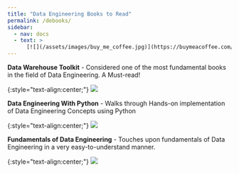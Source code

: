 ```yaml
---
title: "Data Engineering Books to Read"
permalink: /debooks/
sidebar:
  - nav: docs
  - text: >
      [![](/assets/images/buy_me_coffee.jpg)](https://buymeacoffee.com/softwaremusings){:target="_blank"}
---
```


**Data Warehouse Toolkit** - Considered one of the most fundamental books in the field of Data Engineering. A Must-read!

{:style="text-align:center;"}
![](https://www.oreilly.com/library/cover/9780764567575/1200w630h/)

**Data Engineering With Python** - Walks through Hands-on implementation of Data Engineering Concepts using Python

{:style="text-align:center;"}
![](https://www.booktopia.com.au/covers/big/9781839212307/3108/data-engineering-with-python.jpg)

**Fundamentals of Data Engineering** - Touches upon fundamentals of Data Engineering in a very easy-to-understand manner. 

{:style="text-align:center;"}
![](https://m.media-amazon.com/images/I/41BCu6h1rWL.jpg)
